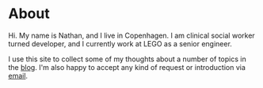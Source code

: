 # About

Hi. My name is Nathan, and I live in Copenhagen. I am clinical social worker turned developer, and I currently work at LEGO as a senior engineer.

I use this site to collect some of my thoughts about a number of topics in the [blog](/posts/). I'm also happy to accept any kind of request or introduction via [email](mailto:nathan@nathankuik.com).

